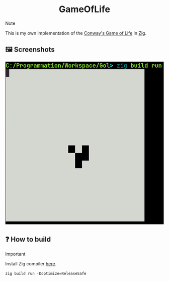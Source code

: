<h1 align="center">
	GameOfLife
</h1>

> [!NOTE]
> This is my own implementation of the [Conway's Game of Life](https://en.wikipedia.org/wiki/Conway%27s_Game_of_Life) in [Zig](https://ziglang.org).

## 🖼️ Screenshots
![](screenshots/1.png)

## ❓ How to build
> [!IMPORTANT]
> Install Zig compiler [here](https://ziglang.org/download/).

~~~shell
zig build run -Doptimize=ReleaseSafe
~~~
